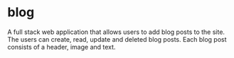 # blog

A full stack web application that allows users to add blog posts to the site. The users can create, read, update and deleted blog posts. Each blog post consists of a header, image and text. 
